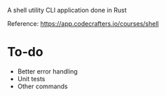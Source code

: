 A shell utility CLI application done in Rust

Reference: https://app.codecrafters.io/courses/shell

# To-do

- Better error handling
- Unit tests
- Other commands